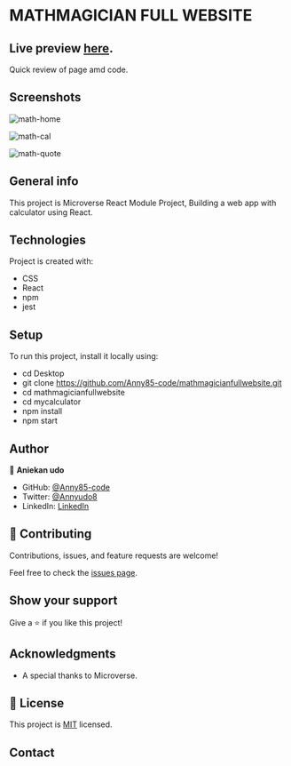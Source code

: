 # MATHMAGICIAN FULL WEBSITE

## Live preview [here](https://anny85-code.github.io/mathmagicianfullwebsite/).

Quick review of page amd code.

## Screenshots

![math-home](https://user-images.githubusercontent.com/87186552/154286682-c3295f18-4844-4955-810b-fcb94cb10c1c.png)

![math-cal](https://user-images.githubusercontent.com/87186552/154286534-6478857a-6f69-4db0-bda2-a5a566476f6c.png)

![math-quote](https://user-images.githubusercontent.com/87186552/154286837-c5b337a2-6414-4add-9588-cd277847d22c.png)

## General info

This project is Microverse React Module Project,
Building a web app with calculator using React.

## Technologies

Project is created with:

- CSS
- React
- npm
- jest

## Setup

To run this project, install it locally using:

- cd Desktop
- git clone https://github.com/Anny85-code/mathmagicianfullwebsite.git
- cd mathmagicianfullwebsite
- cd mycalculator
- npm install
- npm start

## Author

👤 **Aniekan udo**

- GitHub: [@Anny85-code](https://github.com/Anny85-code)
- Twitter: [@Annyudo8](https://twitter.com/Anny_udo8)
- LinkedIn: [LinkedIn](https://www.linkedin.com/in/aniekan-udo-665b65213/)

## 🤝 Contributing

Contributions, issues, and feature requests are welcome!

Feel free to check the [issues page](https://github.com/Anny85-code/mathmagicianfullwebsite.git/issues/36).

## Show your support

Give a ⭐️ if you like this project!

## Acknowledgments

- A special thanks to Microverse.

## 📝 License

This project is [MIT](LICENSE) licensed.

## Contact
